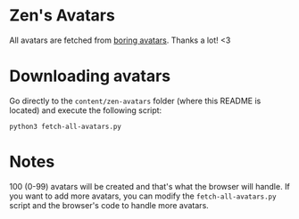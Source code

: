 # Zen's Avatars

All avatars are fetched from [boring avatars](https://boringavatars.com/). Thanks a lot! <3

# Downloading avatars

Go directly to the `content/zen-avatars` folder (where this README is located) and execute the following script:

```
python3 fetch-all-avatars.py
```

# Notes

100 (0-99) avatars will be created and that's what the browser will handle. If you want to add more avatars, you can modify the `fetch-all-avatars.py` script and the browser's code to handle more avatars.
